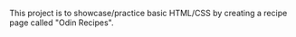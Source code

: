 This project is to showcase/practice basic HTML/CSS by creating a recipe page called "Odin Recipes".